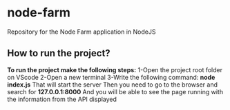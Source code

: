 # node-farm
 Repository for the Node Farm application in NodeJS

 ## How to run the project?
 **To run the project make the following steps:**
 1-Open the project root folder on VScode
 2-Open a new terminal 
 3-Write the following command:
 **node index.js**
 That will start the server
 Then you need to go to the browser and search for 
 **127.0.0.1:8000**
 And you will be able to see the page running
 with the information from the API displayed